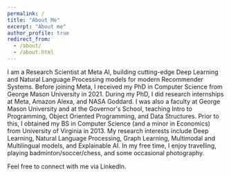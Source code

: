 ```yaml
---
permalink: /
title: "About Me"
excerpt: "About me"
author_profile: true
redirect_from: 
  - /about/
  - /about.html
---
```


I am a Research Scientist at Meta AI, building cutting-edge Deep Learning and Natural Language Processing models for modern Recommender Systems. Before joining Meta, I received my PhD in Computer Science from George Mason University in 2021. During my PhD, I did research internships at Meta, Amazon Alexa, and NASA Goddard. I was also a faculty at George Mason University and at the Governor's School, teaching Intro to Programming, Object Oriented Programming, and Data Structures. Prior to this, I obtained my BS in Computer Science (and a minor in Economics) from University of Virginia in 2013. My research interests include Deep Learning, Natural Language Processing, Graph Learning, Multimodal and Multilingual models, and Explainable AI. In my free time, I enjoy travelling, playing badminton/soccer/chess, and some occasional photography. 


Feel free to connect with me via LinkedIn.
